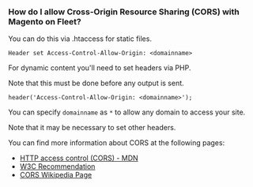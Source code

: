 ### How do I allow Cross-Origin Resource Sharing (CORS) with Magento on Fleet?

You can do this via .htaccess for static files.

```
Header set Access-Control-Allow-Origin: <domainname>
```

For dynamic content you'll need to set headers via PHP.

Note that this must be done before any output is sent.
```
header('Access-Control-Allow-Origin: <domainname>');
```

You can specify `domainname` as `*` to allow any domain to access your site.

Note that it may be necessary to set other headers.

You can find more information about CORS at the following pages:

 * [HTTP access control (CORS) - MDN](http://developer.mozilla.org/en-US/docs/Web/HTTP/Access_control_CORS)
 * [W3C Recommendation](http://www.w3.org/TR/cors/)
 * [CORS Wikipedia Page](http://en.wikipedia.org/wiki/Cross-origin_resource_sharing)
